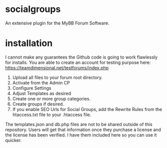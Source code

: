 # socialgroups
An extensive plugin for the MyBB Forum Software.

# installation
I cannot make any guarantees the Github code is going to work flawlessly for installs. You are able to create an account for testing purpose here: https://teamdimensional.net/testforums/index.php

1) Upload all files to your forum root directory.
2) Activate from the Admin CP
3) Configure Settings
4) Adjust Templates as desired
5) Create one or more group categories.
6) Create groups if desired.
7) If you enable SEO Urls for Social Groups, add the Rewrite Rules from the htaccess.txt file to your .htaccess file.  
 
The templates.json and db.php files are not to be shared outside of this repository.  Users will get that information once they purchase a license and the license has been verified.  I have them included here so you can use it quicker.
